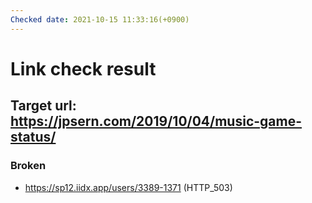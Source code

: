 ```yaml
---
Checked date: 2021-10-15 11:33:16(+0900)
---
```

# Link check result
## Target url: https://jpsern.com/2019/10/04/music-game-status/
### Broken
* https://sp12.iidx.app/users/3389-1371 (HTTP_503)

